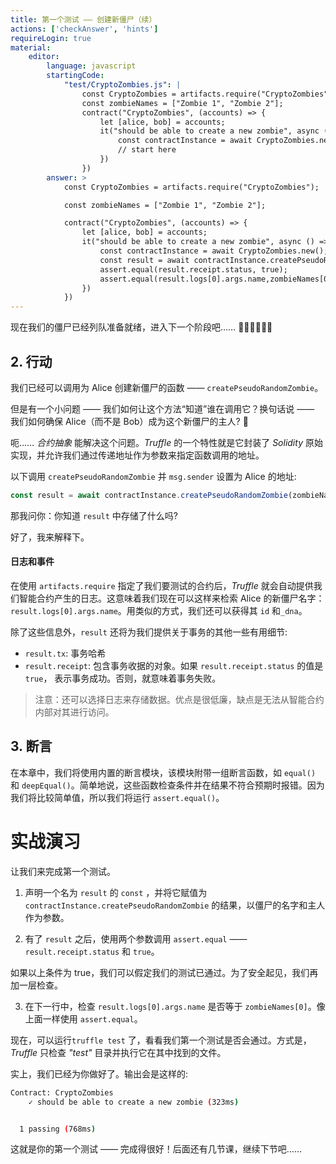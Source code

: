 ```yaml
---
title: 第一个测试 —— 创建新僵尸（续）
actions: ['checkAnswer', 'hints']
requireLogin: true
material:
    editor:
        language: javascript
        startingCode:
            "test/CryptoZombies.js": |
                const CryptoZombies = artifacts.require("CryptoZombies");
                const zombieNames = ["Zombie 1", "Zombie 2"];
                contract("CryptoZombies", (accounts) => {
                    let [alice, bob] = accounts;
                    it("should be able to create a new zombie", async () => {
                        const contractInstance = await CryptoZombies.new();
                        // start here
                    })
                })
        answer: >
            const CryptoZombies = artifacts.require("CryptoZombies");

            const zombieNames = ["Zombie 1", "Zombie 2"];

            contract("CryptoZombies", (accounts) => {
                let [alice, bob] = accounts;
                it("should be able to create a new zombie", async () => {
                    const contractInstance = await CryptoZombies.new();
                    const result = await contractInstance.createPseudoRandomZombie(zombieNames[0], {from: alice});
                    assert.equal(result.receipt.status, true);
                    assert.equal(result.logs[0].args.name,zombieNames[0]);
                })
            })
---
```

现在我们的僵尸已经列队准备就绪，进入下一个阶段吧…… 🧟🧟🧟🧟🧟🧟

## 2. 行动

我们已经可以调用为 Alice 创建新僵尸的函数 —— `createPseudoRandomZombie`。

但是有一个小问题 —— 我们如何让这个方法“知道”谁在调用它？换句话说 —— 我们如何确保 Alice（而不是 Bob）成为这个新僵尸的主人? 🧐

呃…… _合约抽象_ 能解决这个问题。_Truffle_ 的一个特性就是它封装了 _Solidity_ 原始实现，并允许我们通过传递地址作为参数来指定函数调用的地址。

以下调用 `createPseudoRandomZombie` 并 `msg.sender` 设置为 Alice 的地址:

```javascript
const result = await contractInstance.createPseudoRandomZombie(zombieNames[0], {from: alice});
```

那我问你：你知道 `result` 中存储了什么吗?

好了，我来解释下。

#### 日志和事件

在使用 `artifacts.require` 指定了我们要测试的合约后，_Truffle_ 就会自动提供我们智能合约产生的日志。这意味着我们现在可以这样来检索 Alice 的新僵尸名字：`result.logs[0].args.name`。用类似的方式，我们还可以获得其 `id` 和`_dna`。

除了这些信息外，`result` 还将为我们提供关于事务的其他一些有用细节:
- `result.tx`: 事务哈希
- `result.receipt`: 包含事务收据的对象。如果 `result.receipt.status` 的值是 `true`， 表示事务成功。否则，就意味着事务失败。


>注意：还可以选择日志来存储数据。优点是很低廉，缺点是无法从智能合约内部对其进行访问。

## 3. 断言

在本章中，我们将使用内置的断言模块，该模块附带一组断言函数，如 `equal()` 和 `deepEqual()`。简单地说，这些函数检查条件并在结果不符合预期时报错。因为我们将比较简单值，所以我们将运行 `assert.equal()`。

# 实战演习

让我们来完成第一个测试。


1.  声明一个名为 `result` 的 `const` ，并将它赋值为 `contractInstance.createPseudoRandomZombie` 的结果，以僵尸的名字和主人作为参数。

2.  有了 `result` 之后，使用两个参数调用 `assert.equal` —— `result.receipt.status` 和 `true`。

如果以上条件为 true，我们可以假定我们的测试已通过。为了安全起见，我们再加一层检查。

3.   在下一行中，检查 `result.logs[0].args.name` 是否等于 `zombieNames[0]`。像上面一样使用 `assert.equal`。

现在，可以运行`truffle test` 了，看看我们第一个测试是否会通过。方式是，_Truffle_ 只检查 _"test"_ 目录并执行它在其中找到的文件。


实上，我们已经为你做好了。输出会是这样的:

```bash
Contract: CryptoZombies
    ✓ should be able to create a new zombie (323ms)


  1 passing (768ms)
```

这就是你的第一个测试 —— 完成得很好！后面还有几节课，继续下节吧……
